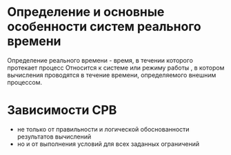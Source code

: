 # Определение и основные особенности систем реального времени
Определение реального времени - время, в течении которого протекает процесс
Относится к системе или режиму работы , в котором вычисления проводятся в течение времени, определяемого внешним процессом.
# Зависимости СРВ
- не только от правильности и логической обоснованности результатов вычислений
- но и от выполнения условий для всех заданных ограничений